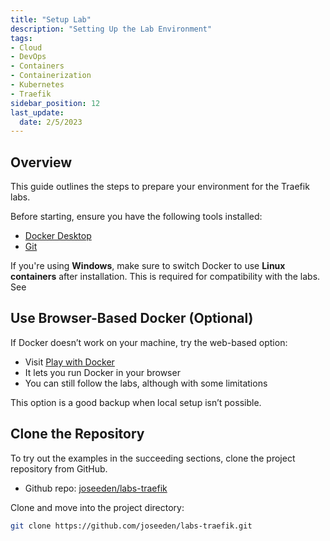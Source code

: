 ```yaml
---
title: "Setup Lab"
description: "Setting Up the Lab Environment"
tags: 
- Cloud
- DevOps
- Containers
- Containerization
- Kubernetes
- Traefik
sidebar_position: 12
last_update:
  date: 2/5/2023
---
```


## Overview 

This guide outlines the steps to prepare your environment for the Traefik labs.

Before starting, ensure you have the following tools installed:

- [Docker Desktop](https://docs.docker.com/desktop/setup/install/windows-install/) 
- [Git](https://git-scm.com/downloads) 

If you're using **Windows**, make sure to switch Docker to use **Linux containers** after installation. This is required for compatibility with the labs. See 

## Use Browser-Based Docker (Optional)

If Docker doesn’t work on your machine, try the web-based option:

- Visit [Play with Docker](https://labs.play-with-docker.com/)
- It lets you run Docker in your browser
- You can still follow the labs, although with some limitations

This option is a good backup when local setup isn’t possible.


## Clone the Repository 

To try out the examples in the succeeding sections, clone the project repository from GitHub. 

- Github repo: [joseeden/labs-traefik](https://github.com/joseeden/labs-traefik/tree/master)

Clone and move into the project directory:

```bash
git clone https://github.com/joseeden/labs-traefik.git 
```